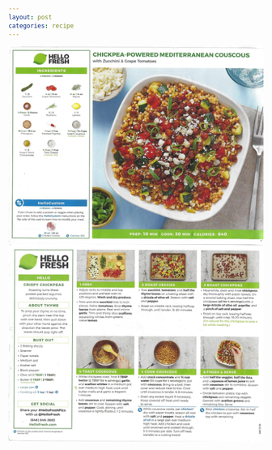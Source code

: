 ```yaml
---
layout: post
categories: recipe
---
```


![alt text](/media/Hello_Fresh/Scan_0011.jpg "Chickpea-Powered Mediterranean Couscous Front")
![alt text](/media/Hello_Fresh/Scan_0012.jpg "Chickpea-Powered Mediterranean Couscous Back")
